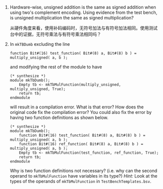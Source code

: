 1. Hardware-wise, unsigned addition is the same as signed addition when using two's complement encoding. Using evidence from the test bench, is unsigned multiplication the same as signed multiplication?

   从硬件角度来看，使用补码编码时，无符号加法与有符号加法相同。使用测试台中的证据，无符号乘法与有符号乘法相同吗？

2. In `mkTBDumb` excluding the line

   ```
   function Bit#(16) test_function( Bit#(8) a, Bit#(8) b ) = multiply_unsigned( a, b );
   ```

   and modifying the rest of the module to have

   ```
   (* synthesize *)
   module mkTbDumb();
       Empty tb <- mkTbMulFunction(multiply_unsigned, multiply_unsigned, True);
       return tb;
   endmodule
   ```

   will result in a compilation error. What is that error? How does the original code fix the compilation error? You could also fix the error by having two function definitions as shown below.

   ```
   (* synthesize *)
   module mkTbDumb();
       function Bit#(16) test_function( Bit#(8) a, Bit#(8) b ) = multiply_unsigned( a, b );
       function Bit#(16) ref_function( Bit#(8) a, Bit#(8) b ) = multiply_unsigned( a, b );
       Empty tb <- mkTbMulFunction(test_function, ref_function, True);
       return tb;
   endmodule
   ```

   Why is two function definitions not necessary? (i.e. why can the second operand to `mkTbMulFunction` have variables in its type?) *Hint:* Look at the types of the operands of `mkTbMulFunction` in `TestBenchTemplates.bsv`.